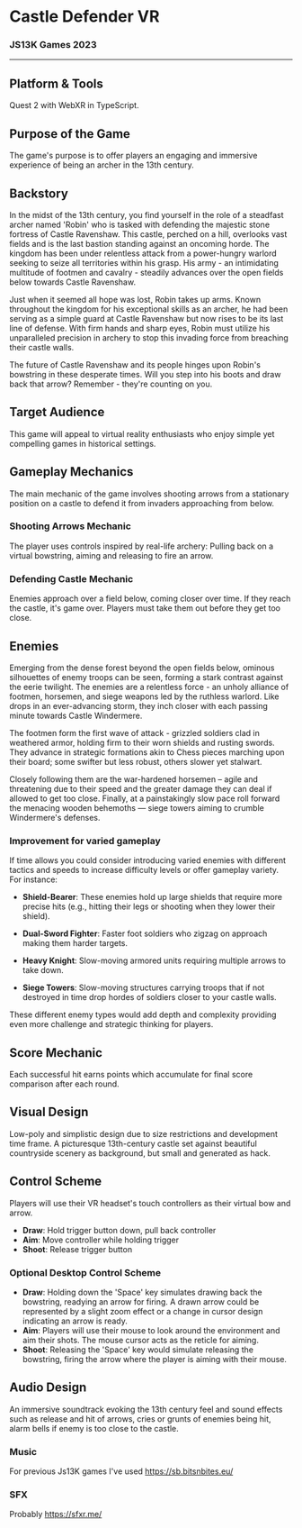 # Castle Defender VR

### JS13K Games 2023

---

## Platform & Tools

Quest 2 with WebXR in TypeScript.

## Purpose of the Game

The game's purpose is to offer players an engaging and immersive experience of being an archer in the 13th century.

## Backstory

In the midst of the 13th century, you find yourself in the role of a steadfast archer named 'Robin' who is tasked with defending the majestic stone fortress of Castle Ravenshaw. This castle, perched on a hill, overlooks vast fields and is the last bastion standing against an oncoming horde. The kingdom has been under relentless attack from a power-hungry warlord seeking to seize all territories within his grasp. His army - an intimidating multitude of footmen and cavalry - steadily advances over the open fields below towards Castle Ravenshaw.

Just when it seemed all hope was lost, Robin takes up arms. Known throughout the kingdom for his exceptional skills as an archer, he had been serving as a simple guard at Castle Ravenshaw but now rises to be its last line of defense. With firm hands and sharp eyes, Robin must utilize his unparalleled precision in archery to stop this invading force from breaching their castle walls.

The future of Castle Ravenshaw and its people hinges upon Robin's bowstring in these desperate times. Will you step into his boots and draw back that arrow? Remember - they're counting on you.

## Target Audience

This game will appeal to virtual reality enthusiasts who enjoy simple yet compelling games in historical settings.

## Gameplay Mechanics

The main mechanic of the game involves shooting arrows from a stationary position on a castle to defend it from invaders approaching from below.

### Shooting Arrows Mechanic

The player uses controls inspired by real-life archery: Pulling back on a virtual bowstring, aiming and releasing to fire an arrow.

### Defending Castle Mechanic

Enemies approach over a field below, coming closer over time. If they reach the castle, it's game over. Players must take them out before they get too close.

## Enemies

Emerging from the dense forest beyond the open fields below, ominous silhouettes of enemy troops can be seen, forming a stark contrast against the eerie twilight. The enemies are a relentless force - an unholy alliance of footmen, horsemen, and siege weapons led by the ruthless warlord. Like drops in an ever-advancing storm, they inch closer with each passing minute towards Castle Windermere.

The footmen form the first wave of attack - grizzled soldiers clad in weathered armor, holding firm to their worn shields and rusting swords. They advance in strategic formations akin to Chess pieces marching upon their board; some swifter but less robust, others slower yet stalwart.

Closely following them are the war-hardened horsemen – agile and threatening due to their speed and the greater damage they can deal if allowed to get too close. Finally, at a painstakingly slow pace roll forward the menacing wooden behemoths — siege towers aiming to crumble Windermere's defenses.

### Improvement for varied gameplay

If time allows you could consider introducing varied enemies with different tactics and speeds to increase difficulty levels or offer gameplay variety. For instance:

-   **Shield-Bearer**: These enemies hold up large shields that require more precise hits (e.g., hitting their legs or shooting when they lower their shield).

-   **Dual-Sword Fighter**: Faster foot soldiers who zigzag on approach making them harder targets.

-   **Heavy Knight**: Slow-moving armored units requiring multiple arrows to take down.

-   **Siege Towers**: Slow-moving structures carrying troops that if not destroyed in time drop hordes of soldiers closer to your castle walls.

These different enemy types would add depth and complexity providing even more challenge and strategic thinking for players.

## Score Mechanic

Each successful hit earns points which accumulate for final score comparison after each round.

## Visual Design

Low-poly and simplistic design due to size restrictions and development time frame. A picturesque 13th-century castle set against beautiful countryside scenery as background, but small and generated as hack.

## Control Scheme

Players will use their VR headset's touch controllers as their virtual bow and arrow.

-   **Draw**: Hold trigger button down, pull back controller
-   **Aim**: Move controller while holding trigger
-   **Shoot**: Release trigger button

### Optional Desktop Control Scheme

-   **Draw**: Holding down the 'Space' key simulates drawing back the bowstring, readying an arrow for firing. A drawn arrow could be represented by a slight zoom effect or a change in cursor design indicating an arrow is ready.
-   **Aim**: Players will use their mouse to look around the environment and aim their shots. The mouse cursor acts as the reticle for aiming.
-   **Shoot**: Releasing the 'Space' key would simulate releasing the bowstring, firing the arrow where the player is aiming with their mouse.

## Audio Design

An immersive soundtrack evoking the 13th century feel and sound effects such as release and hit of arrows, cries or grunts of enemies being hit, alarm bells if enemy is too close to the castle.

### Music

For previous Js13K games I've used https://sb.bitsnbites.eu/

### SFX

Probably https://sfxr.me/


